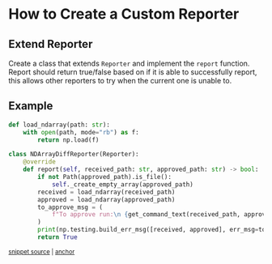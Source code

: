 # How to Create a Custom Reporter

## Extend Reporter

Create a class that extends `Reporter` and implement the `report` function. 
Report should return true/false based on if it is able to successfully report,
this allows other reporters to try when the current one is unable to. 

## Example

<!-- snippet: numpy_custom_reporter -->
<a id='snippet-numpy_custom_reporter'></a>
```py
def load_ndarray(path: str):
    with open(path, mode="rb") as f:
        return np.load(f)

class NDArrayDiffReporter(Reporter):
    @override
    def report(self, received_path: str, approved_path: str) -> bool:
        if not Path(approved_path).is_file():
            self._create_empty_array(approved_path)
        received = load_ndarray(received_path)
        approved = load_ndarray(approved_path)
        to_approve_msg = (
            f"To approve run:\n {get_command_text(received_path, approved_path)}"
        )
        print(np.testing.build_err_msg([received, approved], err_msg=to_approve_msg))
        return True
```
<sup><a href='/tests/test_example_numpy.py#L34-L55' title='Snippet source file'>snippet source</a> | <a href='#snippet-numpy_custom_reporter' title='Start of snippet'>anchor</a></sup>
<!-- endSnippet -->
